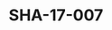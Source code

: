 ---
pid: SHA-17-007
title: SHA-17-007
language: 'en '
collection: Sharhabil Ahmed
original_label: 
rights: Sharhabil Ahmed
location_of_original: Sharhabil Ahmed
photographer_or_studio: Studio Jack Kuwait
scanned_from: photograph 13.1 by 17.8
_date: '1964'
location: Kuwait
description: musician who performed with Ahmed Hassan Jum'a
additional_notes: 
permission_display: 'yes'
on_server: 'no'
on_website: 'no'
permalink: "/archive/en/sha-17-007.html"
layout: photo-page
---